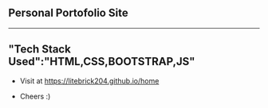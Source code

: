 ## Personal Portofolio Site

---
"Tech Stack Used":"HTML,CSS,BOOTSTRAP,JS"
---
- Visit at https://litebrick204.github.io/home

- Cheers :)


